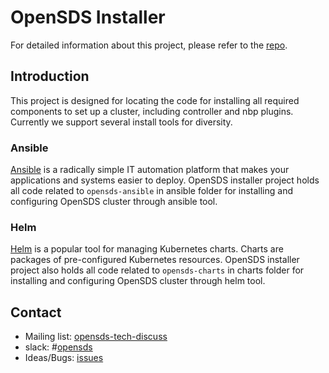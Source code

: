# OpenSDS Installer
For detailed information about this project, please refer to the
[repo](https://github.com/opensds/opensds-installer).

## Introduction
This project is designed for locating the code for installing all required
components to set up a cluster, including controller and nbp plugins. Currently
we support several install tools for diversity.

### Ansible
[Ansible](https://github.com/ansible/ansible) is a radically simple IT automation
platform that makes your applications and systems easier to deploy. OpenSDS
installer project holds all code related to `opensds-ansible` in ansible folder
for installing and configuring OpenSDS cluster through ansible tool.

### Helm
[Helm](https://github.com/kubernetes/helm) is a popular tool for managing
Kubernetes charts. Charts are packages of pre-configured Kubernetes resources.
OpenSDS installer project also holds all code related to `opensds-charts` in
charts folder for installing and configuring OpenSDS cluster through helm tool.

## Contact

* Mailing list: [opensds-tech-discuss](https://lists.opensds.io/mailman/listinfo/opensds-tech-discuss)
* slack: #[opensds](https://opensds.slack.com)
* Ideas/Bugs: [issues](https://github.com/opensds/opensds-installer/issues)
